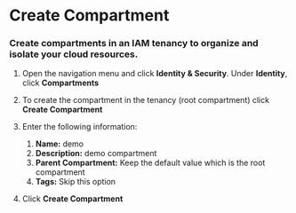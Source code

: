 # Create Compartment
### Create compartments in an IAM tenancy to organize and isolate your cloud resources.

1. Open the navigation menu and click **Identity & Security**. Under **Identity**, click **Compartments**

2. To create the compartment in the tenancy (root compartment) click **Create Compartment**

3. Enter the following information:
    1. **Name:** demo
    2. **Description:** demo compartment
    3. **Parent Compartment:** Keep the default value which is the root compartment
    4. **Tags:** Skip this option

4. Click **Create Compartment**


